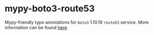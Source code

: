 # mypy-boto3-route53

Mypy-friendly type annotations for `boto3` 1.10.19 `route53` service.
More information can be found [here](https://github.com/vemel/mypy_boto3).